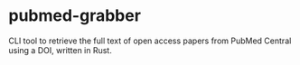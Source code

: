 # pubmed-grabber
CLI tool to retrieve the full text of open access papers from PubMed Central using a DOI, written in Rust.
